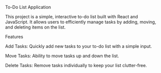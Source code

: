 To-Do List Application

This project is a simple, interactive to-do list built with React and JavaScript. It allows users to efficiently manage tasks by adding, moving, and deleting items on the list.

Features

Add Tasks: Quickly add new tasks to your to-do list with a simple input.

Move Tasks: Ability to move tasks up and down the list.

Delete Tasks: Remove tasks individually to keep your list clutter-free.

